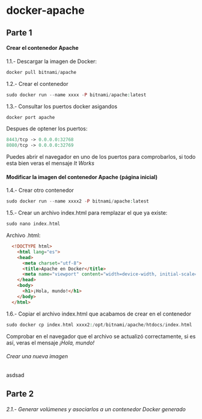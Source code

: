 # docker-apache
## Parte 1
#### Crear el contenedor Apache
1.1.- Descargar la imagen de Docker:
```php
docker pull bitnami/apache
```
1.2.- Crear el contenedor
```php
sudo docker run --name xxxx -P bitnami/apache:latest
```
1.3.- Consultar los puertos docker asigandos
```php
docker port apache
```
Despues de optener los puertos:
```php
8443/tcp -> 0.0.0.0:32768
8080/tcp -> 0.0.0.0:32769
```
Puedes abrir el navegador en uno de los puertos para comprobarlos, si todo esta bien veras el mensaje *It Works*
#### Modificar la imagen del contenedor Apache (página inicial)
1.4.- Crear otro contenedor
```php
sudo docker run --name xxxx2 -P bitnami/apache:latest
```
1.5.- Crear un archivo index.html para remplazar el que ya existe:
```php
sudo nano index.html
```
Archivo .html:
```html
  <!DOCTYPE html>
    <html lang="es">
    <head>
      <meta charset="utf-8">
      <title>Apache en Docker</title>
      <meta name="viewport" content="width=device-width, initial-scale=1.0">
    </head>
    <body>
      <h1>¡Hola, mundo!</h1>
    </body>
  </html>
```
1.6.- Copiar el archivo index.html que acabamos de crear en el contenedor
```php
sudo docker cp index.html xxxx2:/opt/bitnami/apache/htdocs/index.html
```
Comprobar en el navegador que el archivo se actualizó correctamente, si es así, veras el mensaje *¡Hola, mundo!*
###### Crear una nueva imagen
asdsad
## Parte 2
###### 2.1.- Generar volúmenes y asociarlos a un contenedor Docker generado
